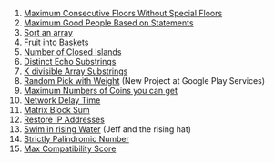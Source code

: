 1. [Maximum Consecutive Floors Without Special Floors](https://leetcode.com/problems/maximum-consecutive-floors-without-special-floors/submissions/888044962/)
2. [Maximum Good People Based on Statements](https://leetcode.com/problems/maximum-good-people-based-on-statements/submissions/887578880/)
3. [Sort an array](https://leetcode.com/problems/sort-an-array/submissions/882906826/)
4. [Fruit into Baskets](https://leetcode.com/problems/fruit-into-baskets/submissions/883707155/)
5. [Number of Closed Islands]()
6. [Distinct Echo Substrings]()
7. [K divisible Array Substrings]()
8. [Random Pick with Weight](https://leetcode.com/problems/random-pick-with-weight/submissions/883069905/) (New Project at Google Play Services)
9. [Maximum Numbers of Coins you can get](https://leetcode.com/problems/maximum-number-of-coins-you-can-get/submissions/888077013/)
10. [Network Delay Time](https://leetcode.com/problems/network-delay-time/submissions/883257526/)
11. [Matrix Block Sum](https://leetcode.com/problems/matrix-block-sum/submissions/888053352/)
12. [Restore IP Addresses](https://leetcode.com/problems/restore-ip-addresses/submissions/882183296/)
13. [Swim in rising Water]() (Jeff and the rising hat)
14. [Strictly Palindromic Number](https://leetcode.com/problems/strictly-palindromic-number/submissions/887609259/)
15. [Max Compatibility Score]()

